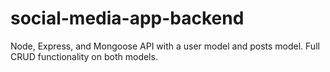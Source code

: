 # social-media-app-backend

Node, Express, and Mongoose API with a user model and posts model. Full CRUD functionality on both models. 
